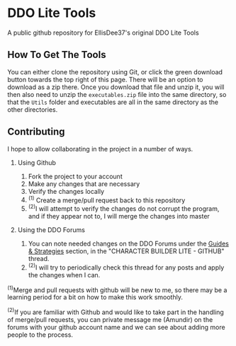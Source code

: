 # DDO Lite Tools
A public github repository for EllisDee37's original DDO Lite Tools

## How To Get The Tools
You can either clone the repository using Git, or click the green download button towards the top right of this page.  There will be an option to download as a zip there.  Once you download that file and unzip it, you will then also need to unzip the `executables.zip` file into the same directory, so that the `Utils` folder and executables are all in the same directory as the other directories.

## Contributing
I hope to allow collaborating in the project in a number of ways.

1. Using Github
   1. Fork the project to your account
   1. Make any changes that are necessary
   1. Verify the changes locally
   1. <sup>(1)</sup> Create a merge/pull request back to this repository
   1. <sup>(2)</sup>I will attempt to verify the changes do not corrupt the program, and if they appear not to, I will merge the changes into master

1. Using the DDO Forums
   1. You can note needed changes on the DDO Forums under the [Guides & Strategies](https://www.ddo.com/forums/forumdisplay.php/104-Guides-amp-Strategies) section, in the "CHARACTER BUILDER LITE - GITHUB" thread.
   1. <sup>(2)</sup>I will try to periodically check this thread for any posts and apply the changes when I can.

<sup>(1)</sup>Merge and pull requests with github will be new to me, so there may be a learning period for a bit on how to make this work smoothly.

<sup>(2)</sup>If you are familiar with Github and would like to take part in the handling of merge/pull requests, you can private message me (Amundir) on the forums with your github account name and we can see about adding more people to the process.
